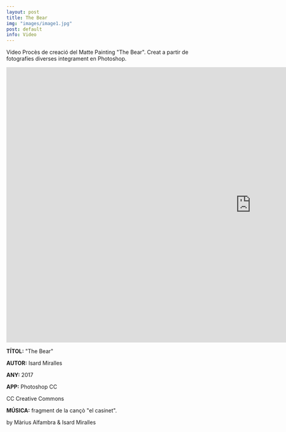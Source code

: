 ```yaml
---
layout: post
title: The Bear
img: "images/image1.jpg"
post: default
info: Video
---
```


Video Procès de creació del Matte Painting "The Bear". Creat a partir de fotografíes diverses integrament en Photoshop.
<iframe src="https://player.vimeo.com/video/216887355" width="1280" height="720" frameborder="0" webkitallowfullscreen mozallowfullscreen allowfullscreen></iframe>

**TÍTOL:** "The Bear"

**AUTOR:** Isard Miralles

**ANY:** 2017

**APP:** Photoshop CC

CC Creative Commons

**MÚSICA:** fragment de la cançò "el casinet".

by Màrius Alfambra & Isard Miralles

